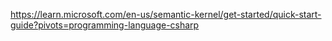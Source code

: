 https://learn.microsoft.com/en-us/semantic-kernel/get-started/quick-start-guide?pivots=programming-language-csharp